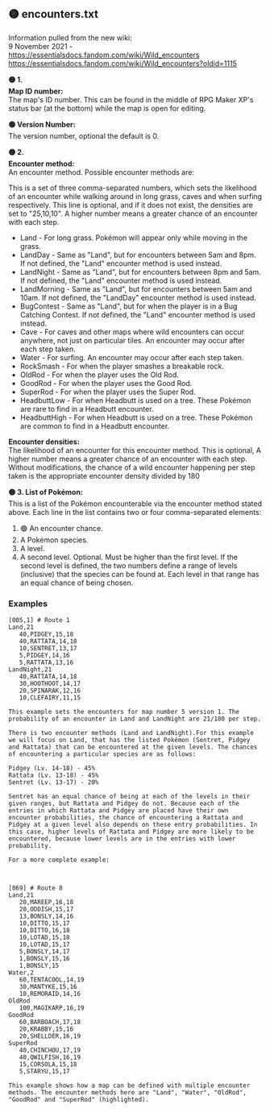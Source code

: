 
## 🟡 encounters.txt

Information pulled from the new wiki:  
9 November 2021 - https://essentialsdocs.fandom.com/wiki/Wild_encounters
https://essentialsdocs.fandom.com/wiki/Wild_encounters?oldid=1115

**🟡 1.**  
**Map ID number:**  
The map's ID number. This can be found in the middle of RPG Maker XP's status bar (at the bottom) while the map is open for editing.

**🟢 Version Number:**  
The version number, optional the default is 0.

**🟡 2.**  
**Encounter method:**  
An encounter method. Possible encounter methods are:

This is a set of three comma-separated numbers, which sets the likelihood of an encounter while walking around in long grass, caves and when surfing respectively. This line is optional, and if it does not exist, the densities are set to "25,10,10". A higher number means a greater chance of an encounter with each step.
- Land - For long grass. Pokémon will appear only while moving in the grass.
- LandDay - Same as "Land", but for encounters between 5am and 8pm. If not defined, the "Land" encounter method is used instead.
- LandNight - Same as "Land", but for encounters between 8pm and 5am. If not defined, the "Land" encounter method is used instead.
- LandMorning - Same as "Land", but for encounters between 5am and 10am. If not defined, the "LandDay" encounter method is used instead.
- BugContest - Same as "Land", but for when the player is in a Bug Catching Contest. If not defined, the "Land" encounter method is used instead.
- Cave - For caves and other maps where wild encounters can occur anywhere, not just on particular tiles. An encounter may occur after each step taken.
- Water - For surfing. An encounter may occur after each step taken.
- RockSmash - For when the player smashes a breakable rock.
- OldRod - For when the player uses the Old Rod.
- GoodRod - For when the player uses the Good Rod.
- SuperRod - For when the player uses the Super Rod.
- HeadbuttLow - For when Headbutt is used on a tree. These Pokémon are rare to find in a Headbutt encounter.
- HeadbuttHigh - For when Headbutt is used on a tree. These Pokémon are common to find in a Headbutt encounter.


**Encounter densities:**  
The likelihood of an encounter for this encounter method. This is optional, A higher number means a greater chance of an encounter with each step. Without modifications, the chance of a wild encounter happening per step taken is the appropriate encounter density divided by 180


**🟡 3. List of Pokémon:**  
This is a list of the Pokémon encounterable via the encounter method stated above. Each line in the list contains two or four comma-separated elements:
1. 🟢 An encounter chance.
2. A Pokémon species.
3. A level.
4. A second level. Optional. Must be higher than the first level.
If the second level is defined, the two numbers define a range of levels (inclusive) that the species can be found at. Each level in that range has an equal chance of being chosen.


### Examples
```
[005,1] # Route 1
Land,21
   40,PIDGEY,15,18
   40,RATTATA,14,18
   10,SENTRET,13,17
   5,PIDGEY,14,16
   5,RATTATA,13,16
LandNight,21
   40,RATTATA,14,18
   30,HOOTHOOT,14,17
   20,SPINARAK,12,16
   10,CLEFAIRY,11,15

This example sets the encounters for map number 5 version 1. The probability of an encounter in Land and LandNight are 21/180 per step.

There is two encounter methods (Land and LandNight).For this example we will focus on Land, that has the listed Pokémon (Sentret, Pidgey and Rattata) that can be encountered at the given levels. The chances of encountering a particular species are as follows:

Pidgey (Lv. 14-18) - 45%
Rattata (Lv. 13-18) - 45%
Sentret (Lv. 13-17) - 20%

Sentret has an equal chance of being at each of the levels in their given ranges, but Rattata and Pidgey do not. Because each of the entries in which Rattata and Pidgey are placed have their own encounter probabilities, the chance of encountering a Rattata and Pidgey at a given level also depends on these entry probabilities. In this case, higher levels of Rattata and Pidgey are more likely to be encountered, because lower levels are in the entries with lower probability.

For a more complete example:



[069] # Route 8
Land,21
   20,MAREEP,16,18
   20,ODDISH,15,17
   13,BONSLY,14,16
   10,DITTO,15,17
   10,DITTO,16,18
   10,LOTAD,15,18
   10,LOTAD,15,17
   5,BONSLY,14,17
   1,BONSLY,15,16
   1,BONSLY,15
Water,2
   60,TENTACOOL,14,19
   30,MANTYKE,15,16
   10,REMORAID,14,16
OldRod
   100,MAGIKARP,16,19
GoodRod
   60,BARBOACH,17,18
   20,KRABBY,15,16
   20,SHELLDER,16,19
SuperRod
   40,CHINCHOU,17,19
   40,QWILFISH,16,19
   15,CORSOLA,15,18
   5,STARYU,15,17
  
This example shows how a map can be defined with multiple encounter methods. The encounter methods here are "Land", "Water", "OldRod", "GoodRod" and "SuperRod" (highlighted).

```



